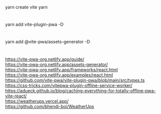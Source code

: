 yarn create vite
yarn

#

yarn add vite-plugin-pwa -D

#

yarn add @vite-pwa/assets-generator -D

#

https://vite-pwa-org.netlify.app/guide/ <br>
https://vite-pwa-org.netlify.app/assets-generator/ <br>
https://vite-pwa-org.netlify.app/frameworks/react.html <br>
https://vite-pwa-org.netlify.app/examples/react.html <br>
https://github.com/vite-pwa/vite-plugin-pwa/blob/main/src/types.ts <br>
https://css-tricks.com/vitepwa-plugin-offline-service-worker/ <br>
https://adueck.github.io/blog/caching-everything-for-totally-offline-pwa-vite-react/ <br>
https://weatherups.vercel.app/ <br>
https://github.com/bhendi-boi/WeatherUps <br>
